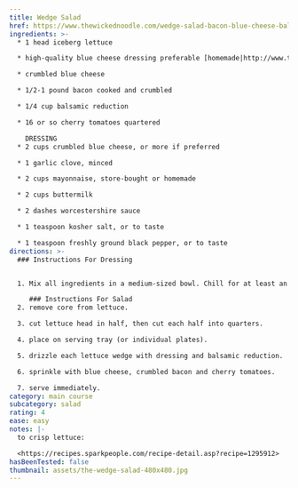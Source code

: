 ```yaml
---
title: Wedge Salad
href: https://www.thewickednoodle.com/wedge-salad-bacon-blue-cheese-balsamic/
ingredients: >-
  * 1 head iceberg lettuce 

  * high-quality blue cheese dressing preferable [homemade|http://www.thewickednoodle.com/buttermilk-blue-cheese-dressing/

  * crumbled blue cheese

  * 1/2-1 pound bacon cooked and crumbled

  * 1/4 cup balsamic reduction

  * 16 or so cherry tomatoes quartered

    DRESSING
  * 2 cups crumbled blue cheese, or more if preferred

  * 1 garlic clove, minced

  * 2 cups mayonnaise, store-bought or homemade

  * 2 cups buttermilk

  * 2 dashes worcestershire sauce

  * 1 teaspoon kosher salt, or to taste

  * 1 teaspoon freshly ground black pepper, or to taste
directions: >-
  ### Instructions For Dressing


  1. Mix all ingredients in a medium-sized bowl. Chill for at least an hour before using to allow flavors to meld. Store in refrigerator for up to two weeks.

     ### Instructions For Salad
  2. remove core from lettuce. 

  3. cut lettuce head in half, then cut each half into quarters. 

  4. place on serving tray (or individual plates). 

  5. drizzle each lettuce wedge with dressing and balsamic reduction. 

  6. sprinkle with blue cheese, crumbled bacon and cherry tomatoes.

  7. serve immediately.
category: main course
subcategory: salad
rating: 4
ease: easy
notes: |-
  to crisp lettuce:

  <https://recipes.sparkpeople.com/recipe-detail.asp?recipe=1295912>
hasBeenTested: false
thumbnail: assets/the-wedge-salad-480x480.jpg
---
```

